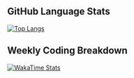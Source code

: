 ## GitHub Language Stats
[![Top Langs](https://stats.lunarkbot.dev/api/top-langs/?username=lunarkbot&layout=compact&count_private=true&theme=dracula&hide=html&langs_count=10)](https://lunarkbot.dev)

## Weekly Coding Breakdown
[![WakaTime Stats](https://stats.lunarkbot.dev/api/wakatime?username=lunarkbot&latout=compact&t=123)](https://github.com/anuraghazra/github-readme-stats)

<!--
**lunarkbot/lunarkbot** is a ✨ _special_ ✨ repository because its `README.md` (this file) appears on your GitHub profile.

Here are some ideas to get you started:

- 🔭 I’m currently working on ...
- 🌱 I’m currently learning ...
- 👯 I’m looking to collaborate on ...
- 🤔 I’m looking for help with ...
- 💬 Ask me about ...
- 📫 How to reach me: ...
- 😄 Pronouns: ...
- ⚡ Fun fact: ...
-->
